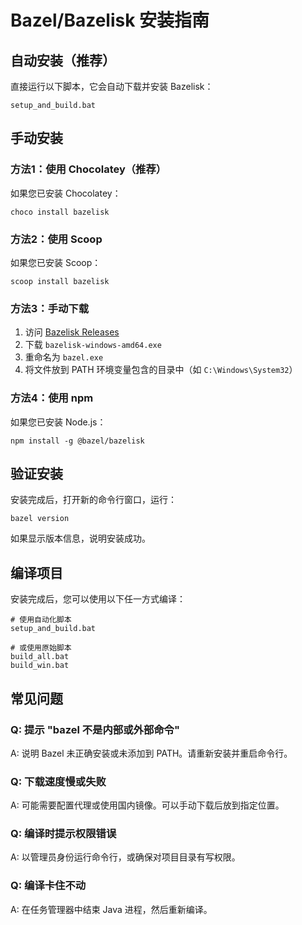 # Bazel/Bazelisk 安装指南

## 自动安装（推荐）

直接运行以下脚本，它会自动下载并安装 Bazelisk：

```batch
setup_and_build.bat
```

## 手动安装

### 方法1：使用 Chocolatey（推荐）

如果您已安装 Chocolatey：

```batch
choco install bazelisk
```

### 方法2：使用 Scoop

如果您已安装 Scoop：

```batch
scoop install bazelisk
```

### 方法3：手动下载

1. 访问 [Bazelisk Releases](https://github.com/bazelbuild/bazelisk/releases)
2. 下载 `bazelisk-windows-amd64.exe`
3. 重命名为 `bazel.exe`
4. 将文件放到 PATH 环境变量包含的目录中（如 `C:\Windows\System32`）

### 方法4：使用 npm

如果您已安装 Node.js：

```batch
npm install -g @bazel/bazelisk
```

## 验证安装

安装完成后，打开新的命令行窗口，运行：

```batch
bazel version
```

如果显示版本信息，说明安装成功。

## 编译项目

安装完成后，您可以使用以下任一方式编译：

```batch
# 使用自动化脚本
setup_and_build.bat

# 或使用原始脚本
build_all.bat
build_win.bat
```

## 常见问题

### Q: 提示 "bazel 不是内部或外部命令"
A: 说明 Bazel 未正确安装或未添加到 PATH。请重新安装并重启命令行。

### Q: 下载速度慢或失败
A: 可能需要配置代理或使用国内镜像。可以手动下载后放到指定位置。

### Q: 编译时提示权限错误
A: 以管理员身份运行命令行，或确保对项目目录有写权限。

### Q: 编译卡住不动
A: 在任务管理器中结束 Java 进程，然后重新编译。 
